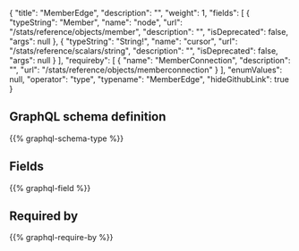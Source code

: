 {
  "title": "MemberEdge",
  "description": "",
  "weight": 1,
  "fields": [
    {
      "typeString": "Member",
      "name": "node",
      "url": "/stats/reference/objects/member",
      "description": "",
      "isDeprecated": false,
      "args": null
    },
    {
      "typeString": "String!",
      "name": "cursor",
      "url": "/stats/reference/scalars/string",
      "description": "",
      "isDeprecated": false,
      "args": null
    }
  ],
  "requireby": [
    {
      "name": "MemberConnection",
      "description": "",
      "url": "/stats/reference/objects/memberconnection"
    }
  ],
  "enumValues": null,
  "operator": "type",
  "typename": "MemberEdge",
  "hideGithubLink": true
}
## GraphQL schema definition

{{% graphql-schema-type %}}

## Fields

{{% graphql-field %}}

## Required by

{{% graphql-require-by %}}
